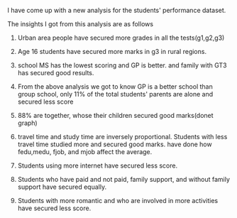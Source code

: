  

I have come up with a new analysis for the students' performance dataset. 

The insights I got from this analysis are as follows

1. Urban area people have secured more grades in all the tests(g1,g2,g3)

2. Age 16 students have secured more marks in g3 in rural regions. 

3. school MS has the lowest scoring and GP is better. and family with GT3 has secured good results. 

4. From the above analysis we got to know GP is a better school than group school, only 11% of the total students' parents are alone and secured less score

5. 88% are together, whose their children secured good marks(donet graph)

6. travel time and study time are inversely proportional. Students with less travel time studied more and secured good marks. have done how fedu,medu, fjob, and mjob affect the average. 

7. Students using more internet have secured less score. 

8. Students who have paid and not paid, family support, and without family support have secured equally. 

9. Students with more romantic and who are involved in more activities have secured less score. 



 
